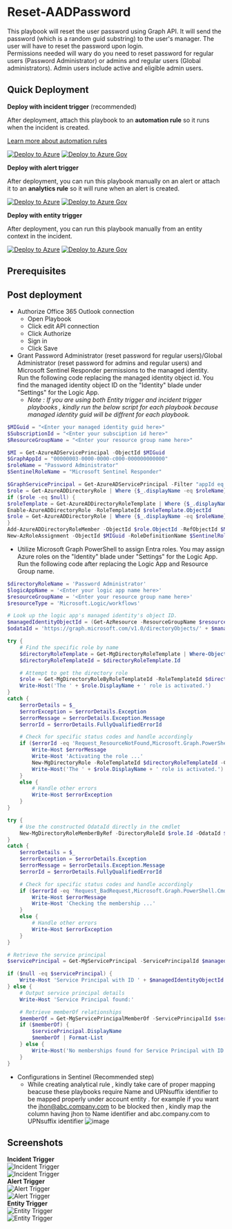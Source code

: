 # Reset-AADPassword

This playbook will reset the user password using Graph API.  It will send the password (which is a random guid substring) to the user's manager.  The user will have to reset the password upon login.  <br>
Permissions needed will wary do you need to reset password for regular users (Password Administrator) or admins and regular users (Global administrators). Admin users include active and eligible admin users.

## Quick Deployment
**Deploy with incident trigger** (recommended)

After deployment, attach this playbook to an **automation rule** so it runs when the incident is created.

[Learn more about automation rules](https://docs.microsoft.com/azure/sentinel/automate-incident-handling-with-automation-rules#creating-and-managing-automation-rules)

[![Deploy to Azure](https://aka.ms/deploytoazurebutton)](https://portal.azure.com/#create/Microsoft.Template/uri/https%3A%2F%2Fraw.githubusercontent.com%2FAzure%2FAzure-Sentinel%2Fmaster%2FSolutions%2FMicrosoft%2520Entra%2520ID%2FPlaybooks%2FReset-AADUserPassword%2Fincident-trigger%2Fazuredeploy.json)
[![Deploy to Azure Gov](https://aka.ms/deploytoazuregovbutton)](https://portal.azure.com/#create/Microsoft.Template/uri/https%3A%2F%2Fraw.githubusercontent.com%2FAzure%2FAzure-Sentinel%2Fmaster%2FSolutions%2FMicrosoft%2520Entra%2520ID%2FPlaybooks%2FReset-AADUserPassword%2Fincident-trigger%2Fazuredeploy.json)

**Deploy with alert trigger**

After deployment, you can run this playbook manually on an alert or attach it to an **analytics rule** so it will rune when an alert is created.

[![Deploy to Azure](https://aka.ms/deploytoazurebutton)](https://portal.azure.com/#create/Microsoft.Template/uri/https%3A%2F%2Fraw.githubusercontent.com%2FAzure%2FAzure-Sentinel%2Fmaster%2FSolutions%2FMicrosoft%2520Entra%2520ID%2FPlaybooks%2FReset-AADUserPassword%2Falert-trigger%2Fazuredeploy.json)
[![Deploy to Azure Gov](https://aka.ms/deploytoazuregovbutton)](https://portal.azure.com/#create/Microsoft.Template/uri/https%3A%2F%2Fraw.githubusercontent.com%2FAzure%2FAzure-Sentinel%2Fmaster%2FSolutions%2FMicrosoft%2520Entra%2520ID%2FPlaybooks%2FReset-AADUserPassword%2Falert-trigger%2Fazuredeploy.json)

**Deploy with entity trigger**

After deployment, you can run this playbook manually from an entity context in the incident.

[![Deploy to Azure](https://aka.ms/deploytoazurebutton)](https://portal.azure.com/#create/Microsoft.Template/uri/https%3A%2F%2Fraw.githubusercontent.com%2FAzure%2FAzure-Sentinel%2Fmaster%2FSolutions%2FMicrosoft%2520Entra%2520ID%2FPlaybooks%2FReset-AADUserPassword%2Fentity-trigger%2Fazuredeploy.json)
[![Deploy to Azure Gov](https://aka.ms/deploytoazuregovbutton)](https://portal.azure.com/#create/Microsoft.Template/uri/https%3A%2F%2Fraw.githubusercontent.com%2FAzure%2FAzure-Sentinel%2Fmaster%2FSolutions%2FMicrosoft%2520Entra%2520ID%2FPlaybooks%2FReset-AADUserPassword%2Fentity-trigger%2Fazuredeploy.json)


## Prerequisites

## Post deployment
- Authorize Office 365 Outlook connection
   - Open Playbook
   - Click edit API connection
   - Click Authorize
   - Sign in
   - Click Save
- Grant Password Administrator (reset password for regular users)/Global Administrator (reset password for admins and regular users) and Microsoft Sentinel Responder permissions to the managed identity.<br>
 Run the following code replacing the managed identity object id.  You find the managed identity object ID on the "Identity" blade under "Settings" for the Logic App.
   - _Note : If you are using both Entity trigger and incident trigger playbooks , kindly run the below script for each playbook because managed identity guid will be diffrent for each playbook._
```powershell
$MIGuid = "<Enter your managed identity guid here>"
$SubscriptionId = "<Enter your subsciption id here>"
$ResourceGroupName = "<Enter your resource group name here>"

$MI = Get-AzureADServicePrincipal -ObjectId $MIGuid
$GraphAppId = "00000003-0000-0000-c000-000000000000"
$roleName = "Password Administrator"
$SentinelRoleName = "Microsoft Sentinel Responder"

$GraphServicePrincipal = Get-AzureADServicePrincipal -Filter "appId eq '$GraphAppId'"
$role = Get-AzureADDirectoryRole | Where {$_.displayName -eq $roleName}
if ($role -eq $null) {
$roleTemplate = Get-AzureADDirectoryRoleTemplate | Where {$_.displayName -eq $roleName}
Enable-AzureADDirectoryRole -RoleTemplateId $roleTemplate.ObjectId
$role = Get-AzureADDirectoryRole | Where {$_.displayName -eq $roleName}
}
Add-AzureADDirectoryRoleMember -ObjectId $role.ObjectId -RefObjectId $MI.ObjectID
New-AzRoleAssignment -ObjectId $MIGuid -RoleDefinitionName $SentinelRoleName -Scope /subscriptions/$SubscriptionId/resourcegroups/$ResourceGroupName
```

- Utilize Microsoft Graph PowerShell to assign Entra roles. You may assign Azure roles on the "Identity" blade under "Settings" for the Logic App.<br>
 Run the following code after replacing the Logic App and Resource Group name.
```powershell
$directoryRoleName = 'Password Administrator'
$logicAppName = '<Enter your logic app name here>'
$resourceGroupName = '<Enter your resource group name here>'
$resourceType = 'Microsoft.Logic/workflows'

# Look up the logic app's managed identity's object ID.
$managedIdentityObjectId = (Get-AzResource -ResourceGroupName $resourceGroupName -Name $logicAppName -ResourceType $resourceType).Identity.PrincipalId
$odataId = 'https://graph.microsoft.com/v1.0/directoryObjects/' + $managedIdentityObjectId

try {
    # Find the specific role by name
    $directoryRoleTemplate = Get-MgDirectoryRoleTemplate | Where-Object { $_.DisplayName -eq $directoryRoleName }
    $directoryRoleTemplateId = $directoryRoleTemplate.Id

    # Attempt to get the directory role
    $role = Get-MgDirectoryRoleByRoleTemplateId -RoleTemplateId $directoryRoleTemplateId -ErrorAction Stop
    Write-Host('The ' + $role.DisplayName + ' role is activated.')
}
catch {
    $errorDetails = $_
    $errorException = $errorDetails.Exception
    $errorMessage = $errorDetails.Exception.Message
    $errorId = $errorDetails.FullyQualifiedErrorId

    # Check for specific status codes and handle accordingly
    if ($errorId -eq 'Request_ResourceNotFound,Microsoft.Graph.PowerShell.Cmdlets.GetMgDirectoryRoleByRoleTemplateId_Get') {
        Write-Host $errorMessage
        Write-Host 'Activating the role ...'
        New-MgDirectoryRole -RoleTemplateId $directoryRoleTemplateId -Confirm
        Write-Host('The ' + $role.DisplayName + ' role is activated.')
    }
    else {
        # Handle other errors
        Write-Host $errorException
    }
}

try {
    # Use the constructed OdataId directly in the cmdlet
    New-MgDirectoryRoleMemberByRef -DirectoryRoleId $role.Id -OdataId $odataId -Confirm -ErrorAction Stop
}
catch {
    $errorDetails = $_
    $errorException = $errorDetails.Exception
    $errorMessage = $errorDetails.Exception.Message
    $errorId = $errorDetails.FullyQualifiedErrorId

    # Check for specific status codes and handle accordingly
    if ($errorId -eq 'Request_BadRequest,Microsoft.Graph.PowerShell.Cmdlets.NewMgDirectoryRoleMemberByRef_CreateExpanded') {
        Write-Host $errorMessage
        Write-Host 'Checking the membership ...'
    }
    else {
        # Handle other errors
        Write-Host $errorException
    }
}

# Retrieve the service principal
$servicePrincipal = Get-MgServicePrincipal -ServicePrincipalId $managedIdentityObjectId

if ($null -eq $servicePrincipal) {
    Write-Host 'Service Principal with ID ' + $managedIdentityObjectId + ' not found.'
} else {
    # Output service principal details
    Write-Host 'Service Principal found:'

    # Retrieve memberOf relationships
    $memberOf = Get-MgServicePrincipalMemberOf -ServicePrincipalId $servicePrincipal.Id
    if ($memberOf) {
        $servicePrincipal.DisplayName
        $memberOf | Format-List
    } else {
        Write-Host('No memberships found for Service Principal with ID' + $($servicePrincipal.Id) + ' .')
    }
}
```
- Configurations in Sentinel (Recommended step)<br>
   - While creating analytical rule , kindly take care of proper mapping beacuse these playbooks require Name and UPNsuffix identifier to be mapped properly under account entity .
   for example if you want the jhon@abc.company.com to be blocked then , kindly map the column having jhon to Name identifier and abc.company.com to UPNsuffix identifier
   ![image](./entity-trigger/images/entity_mapping.png)<br>
## Screenshots
**Incident Trigger**<br>
![Incident Trigger](./incident-trigger/images/incidentTrigger_light.png)<br>
![Incident Trigger](./incident-trigger/images/incidentTrigger_dark.png)<br>
**Alert Trigger**<br>
![Alert Trigger](./alert-trigger/images/alertTrigger_light.png)<br>
![Alert Trigger](./alert-trigger/images/alertTrigger_dark.png)<br>
**Entity Trigger**<br>
![Entity Trigger](./entity-trigger/images/entityTrigger_light.png)<br>
![Entity Trigger](./entity-trigger/images/entityTrigger_dark.png)<br>
